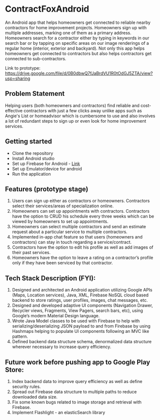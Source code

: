 # ContractFoxAndroid

An Android app that helps homeowners get connected to reliable nearby contractors for home improvement projects. Homeowners sign up with multiple addresses, marking one of them as a primary address. Homeowners search for a contractor either by typing in keywords in our search bar or by tapping on specific areas on our image renderings of a regular home (interior, exterior and backyard). Not only this app helps homeowners get connected to contractors but also helps contractors get connected to sub-contractors.

Link to prototype: https://drive.google.com/file/d/0B0dbwQ7fJaBrdVU1R0tOdGJ5ZTA/view?usp=sharing

## Problem Statement

Helping users (both homeowners and contractors) find reliable and cost-effective contractors with just a few clicks away unlike apps such as Angie's List or homeadvisor which is cumbersome to use and also involves a lot of redundant steps to sign up or even look for home improvement services. 

## Getting started 

* Clone the repository
* Install Android studio
* Set up Firebase for Android - [Link](https://firebase.google.com/docs/android/setup) <br>
* Set up Emulator/device for android
* Run the application

## Features (prototype stage)
 
1. Users can sign up either as contractors or homeowners. Contractors select their services/areas of specialization online.
2. Homeowners can set up appointments with contractors. Contractors have the option to CRUD his schedule every three weeks which can be viewed by homeowners to set up appointments.
3. Homeowners can select multiple contractors and send an estimate request about a particular service to multiple contractors.
4. Implemented in-app chat feature so that users (homeowners and contractors) can stay in touch regarding a service/contract.
5. Contractors have the option to edit his profile as well as add images of their past services.
6. Homeowners have the option to leave a rating on a contractor’s profile only if they have been serviced by that contractor. 

## Tech Stack Description (FYI): 

1. Designed and architected an Android application utilizing Google APIs (Maps, Location services), Java, XML, Firebase NoSQL cloud based backend to store ratings, user profiles, images, chat messages, etc. 
2. Designed and developed adaptive UI components (Navigation Drawer, Recycler views, Fragments, View Pagers, search bars, etc), using Google’s modern Material Design language. 
3. Wrote Java Model classes to be used with Firebase to help with serializing/deserializing JSON payload to and from Firebase by using Hashmaps helping to populate UI components following an MVC like pattern.
4. Defined backend data structure schema, denormalized data structure wherever necessary to increase query efficiency. 


## Future work before pushing app to Google Play Store: 

1. Index backend data to improve query efficiency as well as define security rules. 
2. Spread out Firebase data structure to multiple paths to reduce downloaded data size. 
3. Fix some known bugs related to image storage and retrieval with Firebase. 
4. Implement Flashlight - an elasticSearch library


